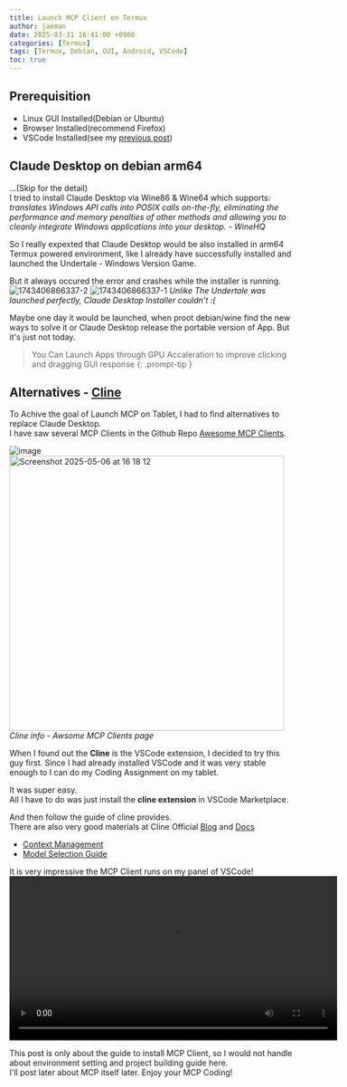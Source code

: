 ```yaml
---
title: Launch MCP Client on Termux
author: jaeman
date: 2025-03-31 16:41:00 +0900
categories: [Termux]
tags: [Termux, Debian, GUI, Android, VSCode]
toc: true
---
```


## Prerequisition
- Linux GUI Installed(Debian or Ubuntu)
- Browser Installed(recommend Firefox)
- VSCode Installed(see my [previous post](https://jaemani.github.io/posts/Termux-Setup-VSCode/))

## Claude Desktop on debian arm64
...(Skip for the detail)  
I tried to install Claude Desktop via Wine86 & Wine64 which supports:  
*translates Windows API calls into POSIX calls on-the-fly, eliminating the performance and memory penalties of other methods and allowing you to cleanly integrate Windows applications into your desktop. - WineHQ*  
  
So I really expexted that Claude Desktop would be also installed in arm64 Termux powered environment, like I already have successfully installed and launched the Undertale - Windows Version Game.  
  
But it always occured the error and crashes while the installer is running.  
![1743406866337-2](https://github.com/user-attachments/assets/86adef86-110b-4f5d-bb25-86e793d8bb7f)
![1743406866337-1](https://github.com/user-attachments/assets/2bfc4dc9-6b12-4314-b0b3-02dae09ee12b)  *Unlike The Undertale was launched perfectly, Claude Desktop Installer couldn't :(*  
  
Maybe one day it would be launched, when proot debian/wine find the new ways to solve it or Claude Desktop release the portable version of App. But it's just not today.

> You Can Launch Apps through GPU Accaleration to improve clicking and dragging GUI response
{: .prompt-tip }

## Alternatives - [Cline](https://cline.bot/)
To Achive the goal of Launch MCP on Tablet, I had to find alternatives to replace Claude Desktop.  
I have saw several MCP Clients in the Github Repo [Awesome MCP Clients](https://github.com/punkpeye/awesome-mcp-clients).  
   
![image](https://github.com/user-attachments/assets/cbdfd204-40e9-42d2-9378-46d7c44048eb)  
<img width="486" alt="Screenshot 2025-05-06 at 16 18 12" src="https://github.com/user-attachments/assets/edd284f8-b101-4f39-9a88-1841c7aa7860" />  *Cline info - Awsome MCP Clients page*  
  
When I found out the **Cline** is the VSCode extension, I decided to try this guy first. Since I had already installed VSCode and it was very stable enough to I can do my Coding Assignment on my tablet.
  
It was super easy.  
All I have to do was just install the **cline extension** in VSCode Marketplace.  

And then follow the guide of cline provides.  
There are also very good materials at Cline Official [Blog](https://cline.bot/blog) and [Docs](https://docs.cline.bot/)
- [Context Management](https://docs.cline.bot/getting-started/understanding-context-management)
- [Model Selection Guide](https://docs.cline.bot/getting-started/model-selection-guide)
  
It is very impressive the MCP Client runs on my panel of VSCode!  
<video width='580' autoplay type="video/mp4" src="https://cline.ghost.io/content/media/2025/03/cline-investigating-cline-1.mp4" />
  
This post is only about the guide to install MCP Client, so I would not handle about environment setting and project building guide here.  
I'll post later about MCP itself later. Enjoy your MCP Coding!
